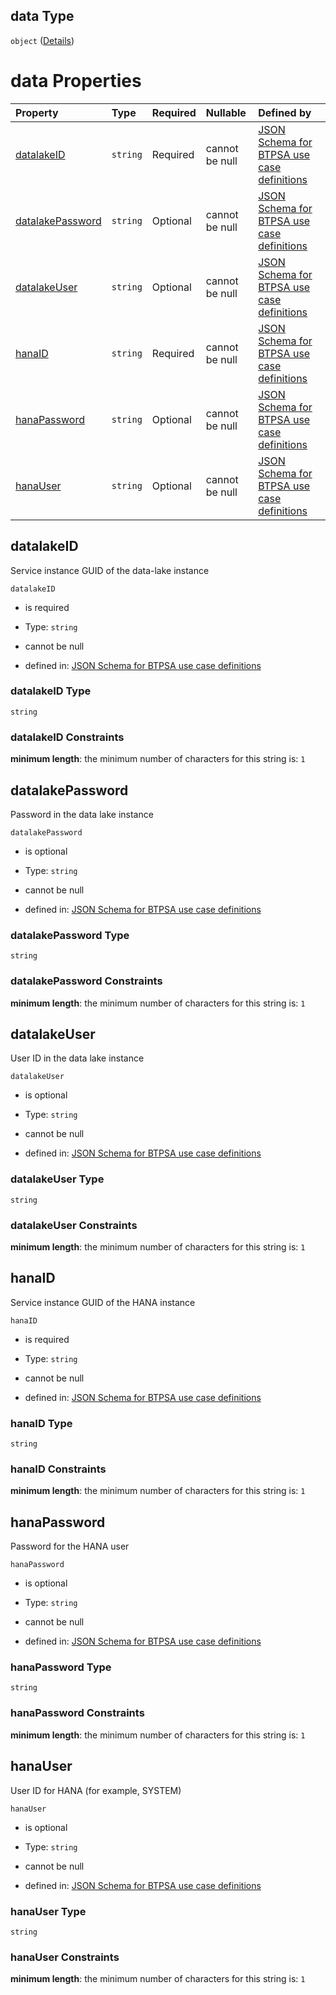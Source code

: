 ## data Type

`object` ([Details](btpsa-usecase-properties-services-items-allof-1-then-allof-41-then-allof-1-then-properties-parameters-properties-data.md))

# data Properties

| Property                              | Type     | Required | Nullable       | Defined by                                                                                                                                                                                                                                                                                                                                          |
| :------------------------------------ | :------- | :------- | :------------- | :-------------------------------------------------------------------------------------------------------------------------------------------------------------------------------------------------------------------------------------------------------------------------------------------------------------------------------------------------- |
| [datalakeID](#datalakeid)             | `string` | Required | cannot be null | [JSON Schema for BTPSA use case definitions](btpsa-usecase-properties-services-items-allof-1-then-allof-41-then-allof-1-then-properties-parameters-properties-data-properties-datalakeid.md "undefined#/properties/services/items/allOf/1/then/allOf/41/then/allOf/1/then/properties/parameters/properties/data/properties/datalakeID")             |
| [datalakePassword](#datalakepassword) | `string` | Optional | cannot be null | [JSON Schema for BTPSA use case definitions](btpsa-usecase-properties-services-items-allof-1-then-allof-41-then-allof-1-then-properties-parameters-properties-data-properties-datalakepassword.md "undefined#/properties/services/items/allOf/1/then/allOf/41/then/allOf/1/then/properties/parameters/properties/data/properties/datalakePassword") |
| [datalakeUser](#datalakeuser)         | `string` | Optional | cannot be null | [JSON Schema for BTPSA use case definitions](btpsa-usecase-properties-services-items-allof-1-then-allof-41-then-allof-1-then-properties-parameters-properties-data-properties-datalakeuser.md "undefined#/properties/services/items/allOf/1/then/allOf/41/then/allOf/1/then/properties/parameters/properties/data/properties/datalakeUser")         |
| [hanaID](#hanaid)                     | `string` | Required | cannot be null | [JSON Schema for BTPSA use case definitions](btpsa-usecase-properties-services-items-allof-1-then-allof-41-then-allof-1-then-properties-parameters-properties-data-properties-hanaid.md "undefined#/properties/services/items/allOf/1/then/allOf/41/then/allOf/1/then/properties/parameters/properties/data/properties/hanaID")                     |
| [hanaPassword](#hanapassword)         | `string` | Optional | cannot be null | [JSON Schema for BTPSA use case definitions](btpsa-usecase-properties-services-items-allof-1-then-allof-41-then-allof-1-then-properties-parameters-properties-data-properties-hanapassword.md "undefined#/properties/services/items/allOf/1/then/allOf/41/then/allOf/1/then/properties/parameters/properties/data/properties/hanaPassword")         |
| [hanaUser](#hanauser)                 | `string` | Optional | cannot be null | [JSON Schema for BTPSA use case definitions](btpsa-usecase-properties-services-items-allof-1-then-allof-41-then-allof-1-then-properties-parameters-properties-data-properties-hanauser.md "undefined#/properties/services/items/allOf/1/then/allOf/41/then/allOf/1/then/properties/parameters/properties/data/properties/hanaUser")                 |

## datalakeID

Service instance GUID of the data-lake instance

`datalakeID`

*   is required

*   Type: `string`

*   cannot be null

*   defined in: [JSON Schema for BTPSA use case definitions](btpsa-usecase-properties-services-items-allof-1-then-allof-41-then-allof-1-then-properties-parameters-properties-data-properties-datalakeid.md "undefined#/properties/services/items/allOf/1/then/allOf/41/then/allOf/1/then/properties/parameters/properties/data/properties/datalakeID")

### datalakeID Type

`string`

### datalakeID Constraints

**minimum length**: the minimum number of characters for this string is: `1`

## datalakePassword

Password in the data lake instance

`datalakePassword`

*   is optional

*   Type: `string`

*   cannot be null

*   defined in: [JSON Schema for BTPSA use case definitions](btpsa-usecase-properties-services-items-allof-1-then-allof-41-then-allof-1-then-properties-parameters-properties-data-properties-datalakepassword.md "undefined#/properties/services/items/allOf/1/then/allOf/41/then/allOf/1/then/properties/parameters/properties/data/properties/datalakePassword")

### datalakePassword Type

`string`

### datalakePassword Constraints

**minimum length**: the minimum number of characters for this string is: `1`

## datalakeUser

User ID in the data lake instance

`datalakeUser`

*   is optional

*   Type: `string`

*   cannot be null

*   defined in: [JSON Schema for BTPSA use case definitions](btpsa-usecase-properties-services-items-allof-1-then-allof-41-then-allof-1-then-properties-parameters-properties-data-properties-datalakeuser.md "undefined#/properties/services/items/allOf/1/then/allOf/41/then/allOf/1/then/properties/parameters/properties/data/properties/datalakeUser")

### datalakeUser Type

`string`

### datalakeUser Constraints

**minimum length**: the minimum number of characters for this string is: `1`

## hanaID

Service instance GUID of the HANA instance

`hanaID`

*   is required

*   Type: `string`

*   cannot be null

*   defined in: [JSON Schema for BTPSA use case definitions](btpsa-usecase-properties-services-items-allof-1-then-allof-41-then-allof-1-then-properties-parameters-properties-data-properties-hanaid.md "undefined#/properties/services/items/allOf/1/then/allOf/41/then/allOf/1/then/properties/parameters/properties/data/properties/hanaID")

### hanaID Type

`string`

### hanaID Constraints

**minimum length**: the minimum number of characters for this string is: `1`

## hanaPassword

Password for the HANA user

`hanaPassword`

*   is optional

*   Type: `string`

*   cannot be null

*   defined in: [JSON Schema for BTPSA use case definitions](btpsa-usecase-properties-services-items-allof-1-then-allof-41-then-allof-1-then-properties-parameters-properties-data-properties-hanapassword.md "undefined#/properties/services/items/allOf/1/then/allOf/41/then/allOf/1/then/properties/parameters/properties/data/properties/hanaPassword")

### hanaPassword Type

`string`

### hanaPassword Constraints

**minimum length**: the minimum number of characters for this string is: `1`

## hanaUser

User ID for HANA (for example, SYSTEM)

`hanaUser`

*   is optional

*   Type: `string`

*   cannot be null

*   defined in: [JSON Schema for BTPSA use case definitions](btpsa-usecase-properties-services-items-allof-1-then-allof-41-then-allof-1-then-properties-parameters-properties-data-properties-hanauser.md "undefined#/properties/services/items/allOf/1/then/allOf/41/then/allOf/1/then/properties/parameters/properties/data/properties/hanaUser")

### hanaUser Type

`string`

### hanaUser Constraints

**minimum length**: the minimum number of characters for this string is: `1`
